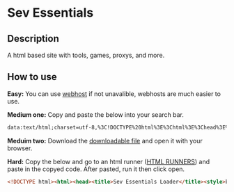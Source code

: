 # Sev Essentials
## Description
A html based site with tools, games, proxys, and more.
## How to use
**Easy:** You can use [webhost](https://github.com/sevisadev/sev-essentials/blob/main/more/webhost.md) if not unavalible, webhosts are much easier to use.

**Medium one:** Copy and paste the below into your search bar.
```html
data:text/html;charset=utf-8,%3C!DOCTYPE%20html%3E%3Chtml%3E%3Chead%3E%3Ctitle%3ESev%20Essentials%20Loader%3C%2Ftitle%3E%3Cstyle%3Ebody%7Bfont-family%3A%22Times%20New%20Roman%22%2Cserif%3Bbackground-color%3A%23000000%3Bpadding%3A20px%3Bcolor%3A%23800080%3Bmargin%3A0%3Boverflow%3Ahidden%7Dcanvas%7Bposition%3Afixed%3Btop%3A0%3Bleft%3A0%3Bz-index%3A-1%7Dh2%7Bcolor%3A%23ffffff%7Dbutton%7Bfont-size%3A20px%3Bpadding%3A12px%2024px%3Bbackground-color%3A%238a2be2%3Bcolor%3Awhite%3Bborder%3Anone%3Bborder-radius%3A8px%3Bcursor%3Apointer%3Bfont-family%3A'Times%20New%20Roman'%2Cserif%7Dbutton%3Ahover%7Bbackground-color%3A%236a0dad%7D%3C%2Fstyle%3E%3C%2Fhead%3E%3Cbody%3E%3Cbutton%20onclick%3D%22openMain()%22%3EOpen%3C%2Fbutton%3E%3Cscript%3Efunction%20openMain()%7Bfetch('https%3A%2F%2Fraw.githubusercontent.com%2Fsevisadev%2Fsev-essentials%2Fmain%2Fhtml%2520holder.html').then(response%3D%3E%7Bif(!response.ok)throw%20new%20Error('Network%20response%20was%20not%20ok')%3Breturn%20response.text()%7D).then(html%3D%3E%7Bconst%20newWindow%3Dwindow.open('about%3Ablank'%2C'_blank')%3Bif(newWindow)%7BnewWindow.document.write(html)%3BnewWindow.document.close()%3Bwindow.close()%7Delse%7Balert('Pop-up%20blocked.%20Please%20allow%20pop-ups%20for%20this%20site.')%7D%7D).catch(error%3D%3E%7Balert('Failed%20to%20load%20HTML%3A%20'%2Berror.message)%7D)%7D%3C%2Fscript%3E%3C%2Fbody%3E%3C%2Fhtml%3E
```

**Meduim two:** Download the [downloadable file](https://github.com/sevisadev/sev-essentials/blob/main/more/downloadable.html) and open it with your browser.

**Hard:** Copy the below and go to an html runner ([HTML RUNNERS](https://github.com/sevisadev/sev-essentials/blob/main/more/html%20runner.md)) and paste in the copyed code. After pasted, run it then click open.
```html
<!DOCTYPE html><html><head><title>Sev Essentials Loader</title><style>body{font-family:"Times New Roman",serif;background-color:#000000;padding:20px;color:#800080;margin:0;overflow:hidden}canvas{position:fixed;top:0;left:0;z-index:-1}h2{color:#ffffff}button{font-size:20px;padding:12px 24px;background-color:#8a2be2;color:white;border:none;border-radius:8px;cursor:pointer;font-family:'Times New Roman',serif}button:hover{background-color:#6a0dad}</style></head><body><button onclick="openMain()">Open</button><script>function openMain(){fetch('https://raw.githubusercontent.com/sevisadev/sev-essentials/main/html%20holder.html').then(response=>{if(!response.ok)throw new Error('Network response was not ok');return response.text()}).then(html=>{const newWindow=window.open('about:blank','_blank');if(newWindow){newWindow.document.write(html);newWindow.document.close();window.close()}else{alert('Pop-up blocked. Please allow pop-ups for this site.')}}).catch(error=>{alert('Failed to load HTML: '+error.message)})}</script></body></html>
```
